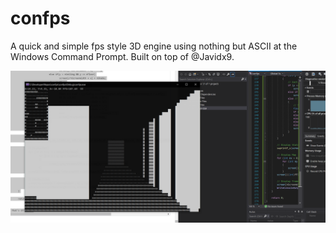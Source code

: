 # confps
A quick and simple fps style 3D engine using nothing but ASCII at the Windows Command Prompt. Built on top of @Javidx9.

![Test Image 1](confps.png)
